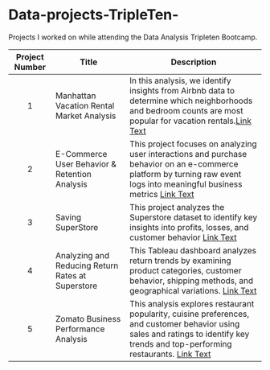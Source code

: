 # Data-projects-TripleTen-
Projects I worked on while attending the Data Analysis Tripleten Bootcamp.


| Project Number | Title | Description |
| :-------------: | ----------------------------|---------------------------|
| 1 | Manhattan Vacation Rental Market Analysis | In this analysis, we identify insights from Airbnb data to determine which neighborhoods and bedroom counts are most popular for vacation rentals.[Link Text](https://docs.google.com/spreadsheets/d/1bklsYhySPXY9YZ6Lk7WKSj8yv-ERgi31KdkJgJYWjSU/edit?usp=sharing)|
| 2 | E-Commerce User Behavior & Retention Analysis | This project focuses on analyzing user interactions and purchase behavior on an e-commerce platform by turning raw event logs into meaningful business metrics [Link Text](https://docs.google.com/spreadsheets/d/1KRBi_O-PjsWiBG9l7uaUC_8qghxU6I1r83PhyRPd1EQ/edit?usp=sharing) |
| 3 | Saving SuperStore | This project analyzes the Superstore dataset to identify key insights into profits, losses, and customer behavior [Link Text](https://public.tableau.com/views/projectT5F/Dashboard3?:language=en-US&publish=yes&:sid=&:redirect=auth&:display_count=n&:origin=viz_share_link) |
| 4 | Analyzing and Reducing Return Rates at Superstore | This Tableau dashboard analyzes return trends by examining product categories, customer behavior, shipping methods, and geographical variations. [Link Text](https://public.tableau.com/views/project6_17411488319310/UnderstandingTheRootCauseofHighReturn?:language=en-US&publish=yes&:sid=&:redirect=auth&:display_count=n&:origin=viz_share_link) |
| 5 | Zomato Business Performance Analysis | This analysis explores restaurant popularity, cuisine preferences, and customer behavior using sales and ratings to identify key trends and top-performing restaurants. [Link Text](https://public.tableau.com/views/ProjectFinal_17429244009450/UnderstandingRestaurantPopularity?:language=en-US&publish=yes&:sid=&:redirect=auth&:display_count=n&:origin=viz_share_link) |
